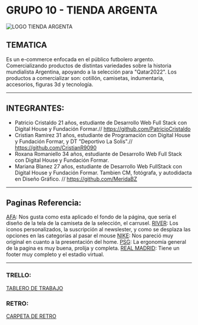 # GRUPO 10 - TIENDA ARGENTA
![LOGO TIENDA ARGENTA](https://user-images.githubusercontent.com/104166649/175835415-00ff361a-9221-4714-8efb-98839539620c.png)

## TEMATICA
Es un e-commerce enfocada en el público futbolero argento. Comercializando productos de distintas variedades sobre la historia mundialista Argentina, apoyando a la selección para "Qatar2022". Los productos a comercializar son: cotillón, camisetas, indumentaria, accesorios, figuras 3d y tecnología.
___

## INTEGRANTES:                              
- Patricio Cristaldo 21 años, estudiante de Desarrollo Web Full Stack con Digital House y Fundación Formar.// https://github.com/PatricioCristaldo
- Cristian Ramirez 31 años, estudiante de Programación con Digital House y Fundación Formar, y DT "Deportivo La Solis".// https://github.com/CristianR9090
- Roxana Romaniello 34 años, estudiante de Desarrollo Web Full Stack con Digital House y Fundación Formar.
- Mariana Blanez 27 años, estudiante de Desarrollo Web FullStack con Digital House y Fundación Formar. Tambien CM, fotógrafa, y autodidacta en Diseño Gráfico. // https://github.com/MeridaBZ
___
## Paginas Referencia:
[AFA](http://www.afashop.com.ar/): Nos gusta como esta aplicado el fondo de la página, que sería el diseño de la tela de la camiseta de la selección, el carrusel.
[RIVER](http://www.tiendariver.com/): Los iconos personalizados, la suscripción al newslester, y como se desplaza las opciones en las categorías al pasar el mouse
[NIKE](http://www.nike.com/ar/): Nos pareció muy original en cuanto a la presentación del home.
[PSG](http://store3.psg.fr/fr/): La ergonomía general de la pagina es muy buena, prolija y completa.
[REAL MADRID](http://www.realmadrid.com): Tiene un footer muy completo y el estadio virtual.
___
### TRELLO:
[TABLERO DE TRABAJO](https://trello.com/b/go3IV3hT/grupo10)

### RETRO:
[CARPETA DE RETRO](https://github.com/roxannerbr/grupo_10_TiendArgenta/tree/develop/Extras/Retro)
